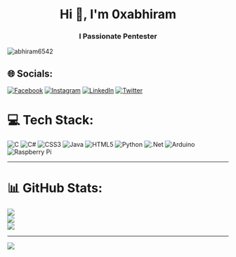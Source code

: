 



<h1 align="center">Hi 👋, I'm 0xabhiram</h1>
<h3 align="center">I Passionate Pentester</h3>

<p align="left"> <img src="https://komarev.com/ghpvc/?username=abhiram6542&label=Profile%20views&color=0e75b6&style=flat" alt="abhiram6542" /> </p>


## 🌐 Socials:
[![Facebook](https://img.shields.io/badge/Facebook-%231877F2.svg?logo=Facebook&logoColor=white)](https://facebook.com/abhiram6542@gmail.com) [![Instagram](https://img.shields.io/badge/Instagram-%23E4405F.svg?logo=Instagram&logoColor=white)](https://instagram.com/_abhiram_1729) [![LinkedIn](https://img.shields.io/badge/LinkedIn-%230077B5.svg?logo=linkedin&logoColor=white)](https://www.linkedin.com/in/abhiram-abhi-746a0a225) [![Twitter](https://img.shields.io/badge/Twitter-%231DA1F2.svg?logo=Twitter&logoColor=white)](https://x.com/0xabhiram?t=IHl9yZaqpVdvX07YoVyqog&s=08) 


# 💻 Tech Stack:
![C](https://img.shields.io/badge/c-%2300599C.svg?style=for-the-badge&logo=c&logoColor=white) ![C#](https://img.shields.io/badge/c%23-%23239120.svg?style=for-the-badge&logo=c-sharp&logoColor=white) ![CSS3](https://img.shields.io/badge/css3-%231572B6.svg?style=for-the-badge&logo=css3&logoColor=white) ![Java](https://img.shields.io/badge/java-%23ED8B00.svg?style=for-the-badge&logo=java&logoColor=white) ![HTML5](https://img.shields.io/badge/html5-%23E34F26.svg?style=for-the-badge&logo=html5&logoColor=white) ![Python](https://img.shields.io/badge/python-3670A0?style=for-the-badge&logo=python&logoColor=ffdd54) ![.Net](https://img.shields.io/badge/.NET-5C2D91?style=for-the-badge&logo=.net&logoColor=white) ![Arduino](https://img.shields.io/badge/-Arduino-00979D?style=for-the-badge&logo=Arduino&logoColor=white) ![Raspberry Pi](https://img.shields.io/badge/-RaspberryPi-C51A4A?style=for-the-badge&logo=Raspberry-Pi)

---

# 📊 GitHub Stats:
![](https://github-readme-stats.vercel.app/api?username=Abhiram6542&theme=dark&hide_border=false&include_all_commits=false&count_private=false)<br/>
![](https://github-readme-streak-stats.herokuapp.com/?user=Abhiram6542&theme=dark&hide_border=false)<br/>
![](https://github-readme-stats.vercel.app/api/top-langs/?username=Abhiram6542&theme=dark&hide_border=false&include_all_commits=false&count_private=false&layout=compact)

---
[![](https://visitcount.itsvg.in/api?id=Abhiram6542&icon=0&color=0)](https://visitcount.itsvg.in)

<!-- Proudly created with GPRM ( https://gprm.itsvg.in ) -->
